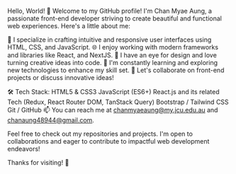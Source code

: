 Hello, World! 👋
Welcome to my GitHub profile! I'm Chan Myae Aung, a passionate front-end developer striving to create beautiful and functional web experiences. Here's a little about me:

🚀 I specialize in crafting intuitive and responsive user interfaces using HTML, CSS, and JavaScript.
🌐 I enjoy working with modern frameworks and libraries like React, and NextJS.
🎨 I have an eye for design and love turning creative ideas into code.
🌱 I'm constantly learning and exploring new technologies to enhance my skill set.
💬 Let's collaborate on front-end projects or discuss innovative ideas!

🛠️ Tech Stack:
HTML5 & CSS3
JavaScript (ES6+)
React.js and its related Tech (Redux, React Router DOM, TanStack Query)
Bootstrap / Tailwind CSS
Git / GitHub
📫 You can reach me at chanmyaeaung@my.jcu.edu.au and chanaung48944@gmail.com.


Feel free to check out my repositories and projects. I'm open to collaborations and eager to contribute to impactful web development endeavors!

Thanks for visiting! 🌟


